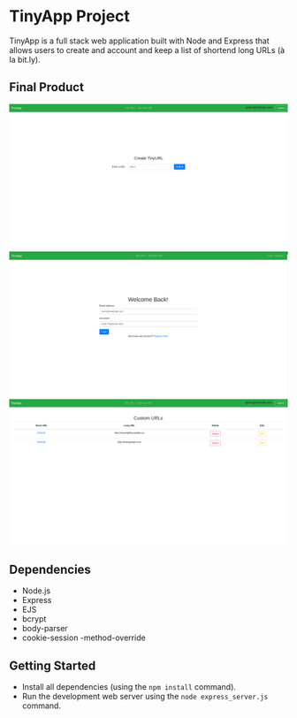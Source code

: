 # TinyApp Project

TinyApp is a full stack web application built with Node and Express that allows users to create and account and keep a list of shortend long URLs (à la bit.ly).

## Final Product

!["screenshot of the create page"](https://github.com/QuinAiton/tinyApp/blob/master/docs/Create_URL.png?raw=true)
!["screenshot of the login page"](https://github.com/QuinAiton/tinyApp/blob/master/docs/Login%20.png?raw=true)
!["screenshot of the url library page"](https://github.com/QuinAiton/tinyApp/blob/master/docs/URLs_home.png?raw=true)

## Dependencies

- Node.js
- Express
- EJS
- bcrypt
- body-parser
- cookie-session
-method-override

## Getting Started

- Install all dependencies (using the `npm install` command).
- Run the development web server using the `node express_server.js` command.

